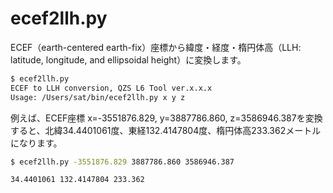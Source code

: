 # ecef2llh.py

ECEF（earth-centered earth-fix）座標から緯度・経度・楕円体高（LLH: latitude, longitude, and ellipsoidal height）に変換します。

```bash
$ ecef2llh.py
ECEF to LLH conversion, QZS L6 Tool ver.x.x.x
Usage: /Users/sat/bin/ecef2llh.py x y z
```

例えば、ECEF座標 x=-3551876.829, y=3887786.860, z=3586946.387を変換すると、北緯34.4401061度、東経132.4147804度、楕円体高233.362メートルになります。

```bash
$ ecef2llh.py -3551876.829 3887786.860 3586946.387

34.4401061 132.4147804 233.362
```
